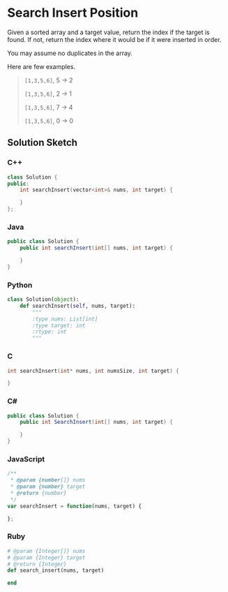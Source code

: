 # Search Insert Position

Given a sorted array and a target value, return the index if the target is found. If not, return the index where it would be if it were inserted in order.

You may assume no duplicates in the array.

Here are few examples.

> `[1,3,5,6]`, 5 → 2
> 
> `[1,3,5,6]`, 2 → 1
> 
> `[1,3,5,6]`, 7 → 4
> 
> `[1,3,5,6]`, 0 → 0

## Solution Sketch

### C++
```C++
class Solution {
public:
    int searchInsert(vector<int>& nums, int target) {

    }
};
```

### Java
```Java
public class Solution {
    public int searchInsert(int[] nums, int target) {

    }
}
```

### Python
```Python
class Solution(object):
    def searchInsert(self, nums, target):
        """
        :type nums: List[int]
        :type target: int
        :rtype: int
        """
```

### C
```C
int searchInsert(int* nums, int numsSize, int target) {

}
```

### C# 
```C#
public class Solution {
    public int SearchInsert(int[] nums, int target) {

    }
}
```

### JavaScript
```JavaScript
/**
 * @param {number[]} nums
 * @param {number} target
 * @return {number}
 */
var searchInsert = function(nums, target) {

};
```

### Ruby
```Ruby
# @param {Integer[]} nums
# @param {Integer} target
# @return {Integer}
def search_insert(nums, target)

end
```
